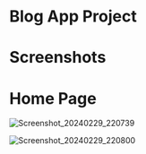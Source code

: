 # Blog App Project

# Screenshots

# Home Page
![Screenshot_20240229_220739](https://github.com/UdayMalakar/BlogBuddy-App/assets/147069723/02ff6a50-46c3-463f-b0fa-84f67c57c55b)

![Screenshot_20240229_220800](https://github.com/UdayMalakar/BlogBuddy-App/assets/147069723/4207199a-9f55-4769-8f09-452e2e81e7af)
